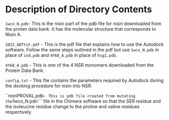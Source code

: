 Description of Directory Contents
=================================

```1wco_N.pdb```- This is the nisin part of the pdb file for nisin downloaded from the proten data bank. It has the molecular structure that corresponds to Nisin A.

```2012_ADTtut.pdf``` - This is the pdf file that explains how to use the Autodock software. Follow the same steps outlined in the pdf but use ```1wco_N.pdb``` in place of ```ind.pdb``` and ```4Y68_A.pdb``` in place of ```hsg1.pdb```.

```4Y68_A.pdb``` - This is one of the 4 NSR monomers downloaded from the Protein Data Bank.

```config.txt``` - This file contains the parameters required by Autodock during the docking procedure for nisin into NSR.

``nisnPROVAL.pdb``` - This is pdb file created from mutating the ```1wco_N.pdn``` file in the Chimera software so that the SER residue and the isoleucine residue change to the proline and valine residues respectively.  
